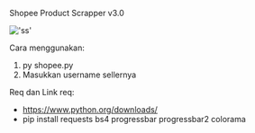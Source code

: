 Shopee Product Scrapper v3.0

!['ss'](https://user-images.githubusercontent.com/10804727/182760421-eacfcf19-3a67-4902-b637-c5f487e9de0b.png)

Cara menggunakan:
1. py shopee.py
2. Masukkan username sellernya

Req dan Link req:
- https://www.python.org/downloads/
- pip install requests bs4 progressbar progressbar2 colorama